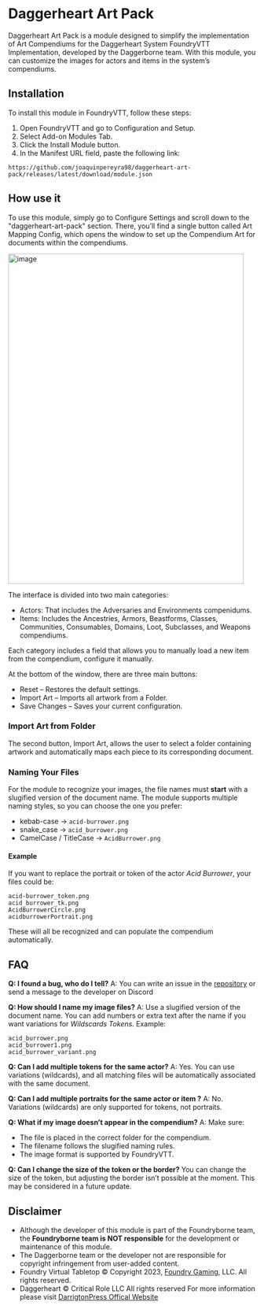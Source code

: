 # Daggerheart Art Pack
Daggerheart Art Pack is a module designed to simplify the implementation of Art Compendiums for the Daggerheart System FoundryVTT Implementation, developed by the Daggerborne team.
With this module, you can customize the images for actors and items in the system’s compendiums.

## Installation

To install this module in FoundryVTT, follow these steps:
1. Open FoundryVTT and go to Configuration and Setup.
2. Select Add-on Modules Tab.
3. Click the Install Module button.
4. In the Manifest URL field, paste the following link:
```
https://github.com/joaquinpereyra98/daggerheart-art-pack/releases/latest/download/module.json
```

## How use it
To use this module, simply go to Configure Settings and scroll down to the "daggerheart-art-pack" section. There, you’ll find a single button called Art Mapping Config, which opens the window to set up the Compendium Art for documents within the compendiums.

<img width="479" height="671" alt="image" src="https://github.com/user-attachments/assets/ff2230b3-d397-45e3-89b2-fbed3087e0c0" />

The interface is divided into two main categories:
- Actors: That includes the Adversaries and Environments compenidums.
- Items: Includes the Ancestries, Armors, Beastforms, Classes, Communities, Consumables, Domains, Loot, Subclasses, and Weapons compendiums.

Each category includes a field that allows you to manually load a new item from the compendium, configure it manually.

At the bottom of the window, there are three main buttons:
- Reset – Restores the default settings.
- Import Art – Imports all artwork from a Folder.
- Save Changes – Saves your current configuration.

### Import Art from Folder
The second button, Import Art, allows the user to select a folder containing artwork and automatically maps each piece to its corresponding document.

### Naming Your Files
For the module to recognize your images, the file names must **start** with a slugified version of the document name. The module supports multiple naming styles, so you can choose the one you prefer:
- kebab-case → `acid-burrower.png`
- snake_case → `acid_burrower.png`
- CamelCase / TitleCase → `AcidBurrower.png`
  
#### Example
If you want to replace the portrait or token of the actor *Acid Burrower*, your files could be:
```
acid-burrower_token.png
acid_burrower_tk.png
AcidBurrowerCircle.png
acidburrowerPortrait.png
```
These will all be recognized and can populate the compendium automatically.

## FAQ
**Q: I found a bug, who do I tell?**
A: You can write an issue in the [repository](https://github.com/joaquinpereyra98/daggerheart-art-pack/issues) or send a message to the developer on Discord 

**Q: How should I name my image files?**
A: Use a slugified version of the document name. You can add numbers or extra text after the name if you want variations for *Wildscards Tokens*.
Example:
```
acid_burrower.png
acid_burrower1.png
acid_burrower_variant.png
```
**Q: Can I add multiple tokens for the same actor?**
A: Yes. You can use variations (wildcards), and all matching files will be automatically associated with the same document.

**Q: Can I add multiple portraits for the same actor or item ?**
A: No. Variations (wildcards) are only supported for tokens, not portraits.

**Q: What if my image doesn’t appear in the compendium?**
A: Make sure:
- The file is placed in the correct folder for the compendium.
- The filename follows the slugified naming rules.
- The image format is supported by FoundryVTT.

**Q: Can I change the size of the token or the border?**
You can change the size of the token, but adjusting the border isn’t possible at the moment. This may be considered in a future update.

## Disclaimer
- Although the developer of this module is part of the Foundryborne team, the **Foundryborne team is NOT responsible** for the development or maintenance of this module.
- The Daggerborne team or the developer not are responsible for copyright infringement from user-added content.
- Foundry Virtual Tabletop © Copyright 2023, [Foundry Gaming](https://foundryvtt.com/), LLC. All rights reserved.
- Daggerheart ©  Critical Role LLC All rights reserved For more information please visit [DarrigtonPress Offical Website](https://darringtonpress.com/license/)
